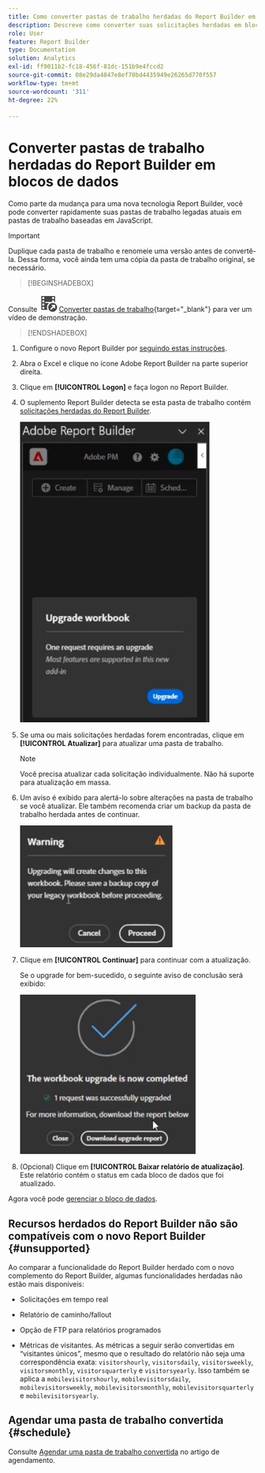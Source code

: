 ```yaml
---
title: Como converter pastas de trabalho herdadas do Report Builder em blocos de dados
description: Descreve como converter suas solicitações herdadas em blocos de dados
role: User
feature: Report Builder
type: Documentation
solution: Analytics
exl-id: ff9011b2-fc18-456f-81dc-151b9e4fccd2
source-git-commit: 08e29da4847e8ef70bd4435949e26265d770f557
workflow-type: tm+mt
source-wordcount: '311'
ht-degree: 22%

---
```


# Converter pastas de trabalho herdadas do Report Builder em blocos de dados

Como parte da mudança para uma nova tecnologia Report Builder, você pode converter rapidamente suas pastas de trabalho legadas atuais em pastas de trabalho baseadas em JavaScript.

>[!IMPORTANT]
>
>Duplique cada pasta de trabalho e renomeie uma versão antes de convertê-la. Dessa forma, você ainda tem uma cópia da pasta de trabalho original, se necessário.


>[!BEGINSHADEBOX]

Consulte ![VideoCheckedOut](/help/assets/icons/VideoCheckedOut.svg) [Converter pastas de trabalho](https://video.tv.adobe.com/v/3434957?quality=12&learn=on){target="_blank"} para ver um vídeo de demonstração.

>[!ENDSHADEBOX]



1. Configure o novo Report Builder por [seguindo estas instruções](/help/analyze/report-builder/report-builder-setup.md).

1. Abra o Excel e clique no ícone Adobe Report Builder na parte superior direita.

1. Clique em **[!UICONTROL Logon]** e faça logon no Report Builder.

1. O suplemento Report Builder detecta se esta pasta de trabalho contém [solicitações herdadas do Report Builder](/help/analyze/legacy-report-builder/home.md).

   ![atualizar prompt da pasta de trabalho](assets/upgrade_workbook.png)

1. Se uma ou mais solicitações herdadas forem encontradas, clique em **[!UICONTROL Atualizar]** para atualizar uma pasta de trabalho.

   >[!NOTE]
   >
   >Você precisa atualizar cada solicitação individualmente. Não há suporte para atualização em massa.


1. Um aviso é exibido para alertá-lo sobre alterações na pasta de trabalho se você atualizar. Ele também recomenda criar um backup da pasta de trabalho herdada antes de continuar.

   ![aviso de atualização](assets/upgrade_warning.png)

1. Clique em **[!UICONTROL Continuar]** para continuar com a atualização.

   Se o upgrade for bem-sucedido, o seguinte aviso de conclusão será exibido:

   ![atualização concluída](assets/upgrade_complete.png)

1. (Opcional) Clique em **[!UICONTROL Baixar relatório de atualização]**. Este relatório contém o status em cada bloco de dados que foi atualizado.

Agora você pode [gerenciar o bloco de dados](/help/analyze/report-builder/manage-reportbuilder.md).


## Recursos herdados do Report Builder não são compatíveis com o novo Report Builder {#unsupported}

Ao comparar a funcionalidade do Report Builder herdado com o novo complemento do Report Builder, algumas funcionalidades herdadas não estão mais disponíveis:

- Solicitações em tempo real

- Relatório de caminho/fallout

- Opção de FTP para relatórios programados

- Métricas de visitantes. As métricas a seguir serão convertidas em “visitantes únicos”, mesmo que o resultado do relatório não seja uma correspondência exata: `visitorshourly`, `visitorsdaily`, `visitorsweekly`, `visitorsmonthly`, `visitorsquarterly` e `visitorsyearly`. Isso também se aplica a `mobilevisitorshourly`, `mobilevisitorsdaily`, `mobilevisitorsweekly`, `mobilevisitorsmonthly`, `mobilevisitorsquarterly` e `mobilevisitorsyearly`.

## Agendar uma pasta de trabalho convertida {#schedule}

Consulte [Agendar uma pasta de trabalho convertida](/help/analyze/report-builder/schedule-reportbuilder.md) no artigo de agendamento.